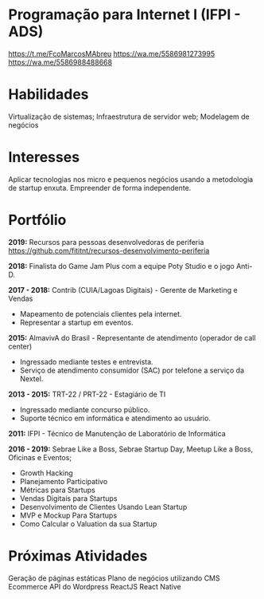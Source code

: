 # Programação para Internet I (IFPI - ADS)

https://t.me/FcoMarcosMAbreu
https://wa.me/5586981273995
https://wa.me/5586988488668

# Habilidades
Virtualização de sistemas;
Infraestrutura de servidor web;
Modelagem de negócios

# Interesses
Aplicar tecnologias nos micro e pequenos negócios usando a metodologia de startup enxuta.
Empreender de forma independente.

# Portfólio

**2019:** Recursos para pessoas desenvolvedoras de periferia
https://github.com/fititnt/recursos-desenvolvimento-periferia

**2018:** Finalista do Game Jam Plus com a equipe Poty Studio e o jogo Anti-D.

**2017 - 2018:** Contrib (CUIA/Lagoas Digitais) - Gerente de Marketing e Vendas
- Mapeamento de potenciais clientes pela internet.
- Representar a startup em eventos.

**2015:** AlmavivA do Brasil - Representante de atendimento (operador de call center)
- Ingressado mediante testes e entrevista.
- Serviço de atendimento consumidor (SAC) por telefone a serviço da Nextel.

**2013 - 2015:** TRT-22 / PRT-22 - Estagiário de TI
- Ingressado mediante concurso público.
- Suporte técnico em informática e atendimento ao usuário.

**2011:** IFPI - Técnico de Manutenção de Laboratório de Informática

**2016 - 2019:** Sebrae Like a Boss, Sebrae Startup Day, Meetup Like a Boss, Oficinas e Eventos;
- Growth Hacking
- Planejamento Participativo
- Métricas para Startups
- Vendas Digitais para Startups
- Desenvolvimento de Clientes Usando Lean Startup
- MVP e Mockup Para Startups
- Como Calcular o Valuation da sua Startup

# Próximas Atividades
Geração de páginas estáticas
Plano de negócios utilizando CMS
Ecommerce
API do Wordpress
ReactJS
React Native